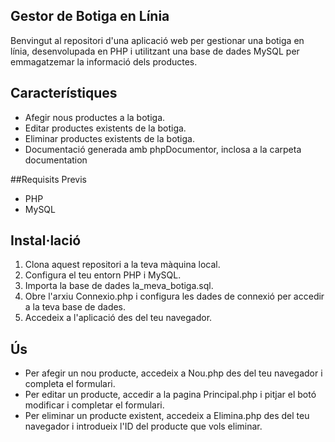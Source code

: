 ## Gestor de Botiga en Línia
Benvingut al repositori d'una aplicació web per gestionar una botiga en línia, desenvolupada en PHP i utilitzant una base de dades MySQL per emmagatzemar la informació dels productes.

## Característiques
- Afegir nous productes a la botiga.
- Editar productes existents de la botiga.
- Eliminar productes existents de la botiga.
- Documentació generada amb phpDocumentor, inclosa a la carpeta documentation

##Requisits Previs
- PHP
- MySQL

## Instal·lació
1. Clona aquest repositori a la teva màquina local.
2. Configura el teu entorn PHP i MySQL.
3. Importa la base de dades la_meva_botiga.sql.
4. Obre l'arxiu Connexio.php i configura les dades de connexió per accedir a la teva base de dades.
5. Accedeix a l'aplicació des del teu navegador.

## Ús
- Per afegir un nou producte, accedeix a Nou.php des del teu navegador i completa el formulari.
- Per editar un producte, accedir a la pagina Principal.php i pitjar el botó modificar i completar el formulari.
- Per eliminar un producte existent, accedeix a Elimina.php des del teu navegador i introdueix l'ID del producte que vols eliminar.